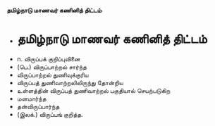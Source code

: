 **தமிழ்நாடு மாணவர் கணினித் திட்டம்**
- # தமிழ்நாடு மாணவர் கணினித் திட்டம்
- n. விருப்பக் குறிப்புவினை
- (பெ.) விருப்பாற்றல் சார்ந்த
- விருப்பாற்றல் துணிவுக்குரிய
- விருப்பத் துணிவாற்றலிலிருந்து தோன்றிய
- உள்ளத்தின் விருப்பத் துணிவாற்றல் பகுதியால் செயற்படுகிற
- மனமார்ந்த
- தன்விருப்பார்ந்த
- (இலக்.) விருப்பங் குறித்த.

